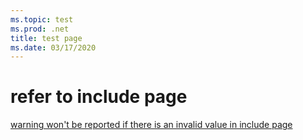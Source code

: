 ```yaml
---
ms.topic: test
ms.prod: .net
title: test page
ms.date: 03/17/2020
---
```



# refer to include page

[warning won't be reported if there is an invalid value in include page](includes/includes-test.md)
